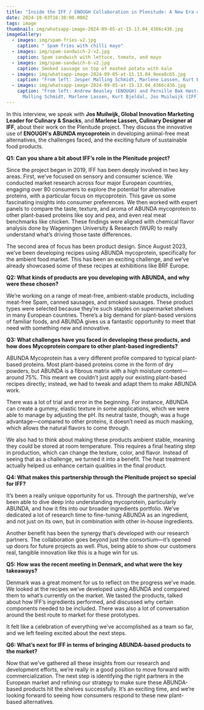 ```yaml
---
title: "Inside the IFF / ENOUGH Collaboration in Plenitude: A New Era of Meat Analogs"
date: 2024-10-03T16:38:00.000Z
tags: image
thumbnail: img/whatsapp-image-2024-09-05-at-15.13.04_4366c436.jpg
imageGallery:
  - images: img/spam-fries-v2.jpg
    caption: " Spam fries with chilli mayo"
  - images: img/spam-sandwich-2-v2.jpg
    caption: Spam sandwich with lettuce, tomato, and mayo
  - images: img/spam-sandwich-6-v2.jpg
    caption: Smoked sausage on top of mashed potato with kale
  - images: img/whatsapp-image-2024-09-05-at-15.13.04_9eea8cb5.jpg
    caption: "From left: Jesper Malling Schmidt, Marlene Lassen, Kurt Bjeldal (IFF)"
  - images: img/whatsapp-image-2024-09-05-at-15.13.04_4366c436.jpg
    caption: "From left: Andrew Beasley (ENOUGH) and Pernille Bak Høstrup, Jesper
      Malling Schmidt, Marlene Lassen, Kurt Bjeldal, Jos Muilwijk (IFF)"
---
```

In this interview, we speak with **Jos Muilwijk, Global Innovation Marketing Leader for Culinary & Snacks**, and **Marlene Lassen, Culinary Designer at IFF**, about their work on the Plenitude project. They discuss the innovative use of **ENOUGH's ABUNDA mycoprotein** in developing animal-free meat alternatives, the challenges faced, and the exciting future of sustainable food products.

**Q1: Can you share a bit about IFF’s role in the Plenitude project?**

Since the project began in 2019, IFF has been deeply involved in two key areas. First, we’ve focused on sensory and consumer science. We conducted market research across four major European countries, engaging over 80 consumers to explore the potential for alternative proteins, with a particular focus on mycoprotein. This gave us some fascinating insights into consumer preferences. We then worked with expert panels to compare the taste, texture, and aroma of ABUNDA mycoprotein to other plant-based proteins like soy and pea, and even real meat benchmarks like chicken. These findings were aligned with chemical flavor analysis done by Wageningen University & Research (WUR) to really understand what’s driving those taste differences.

The second area of focus has been product design. Since August 2023, we’ve been developing recipes using ABUNDA mycoprotein, specifically for the ambient food market. This has been an exciting challenge, and we’ve already showcased some of these recipes at exhibitions like BRF Europe.

**Q2: What kinds of products are you developing with ABUNDA, and why were these chosen?**

We’re working on a range of meat-free, ambient-stable products, including meat-free Spam, canned sausages, and smoked sausages. These product types were selected because they’re such staples on supermarket shelves in many European countries. There’s a big demand for plant-based versions of familiar foods, and ABUNDA gives us a fantastic opportunity to meet that need with something new and innovative.

**Q3: What challenges have you faced in developing these products, and how does Mycoprotein compare to other plant-based ingredients?**

ABUNDA Mycoprotein has a very different profile compared to typical plant-based proteins. Most plant-based proteins come in the form of dry powders, but ABUNDA is a fibrous matrix with a high moisture content—around 75%. This meant we couldn’t just apply our existing plant-based recipes directly; instead, we had to tweak and adapt them to make ABUNDA work.

There was a lot of trial and error in the beginning. For instance, ABUNDA can create a gummy, elastic texture in some applications, which we were able to manage by adjusting the pH. Its neutral taste, though, was a huge advantage—compared to other proteins, it doesn’t need as much masking, which allows the natural flavors to come through.

We also had to think about making these products ambient stable, meaning they could be stored at room temperature. This requires a final heating step in production, which can change the texture, color, and flavor. Instead of seeing that as a challenge, we turned it into a benefit. The heat treatment actually helped us enhance certain qualities in the final product.

**Q4: What makes this partnership through the Plenitude project so special for IFF?**

It’s been a really unique opportunity for us. Through the partnership, we’ve been able to dive deep into understanding mycoprotein, particularly ABUNDA, and how it fits into our broader ingredients portfolio. We’ve dedicated a lot of research time to fine-tuning ABUNDA as an ingredient, and not just on its own, but in combination with other in-house ingredients.

Another benefit has been the synergy that’s developed with our research partners. The collaboration goes beyond just the consortium—it’s opened up doors for future projects as well. Plus, being able to show our customers real, tangible innovation like this is a huge win for us.

**Q5: How was the recent meeting in Denmark, and what were the key takeaways?**

Denmark was a great moment for us to reflect on the progress we’ve made. We looked at the recipes we’ve developed using ABUNDA and compared them to what’s currently on the market. We tasted the products, talked about how IFF’s ingredients performed, and discussed why certain components needed to be included. There was also a lot of conversation around the best route to market for these prototypes.

It felt like a celebration of everything we’ve accomplished as a team so far, and we left feeling excited about the next steps.

**Q6: What’s next for IFF in terms of bringing ABUNDA-based products to the market?**

Now that we’ve gathered all these insights from our research and development efforts, we’re really in a good position to move forward with commercialization. The next step is identifying the right partners in the European market and refining our strategy to make sure these ABUNDA-based products hit the shelves successfully. It’s an exciting time, and we’re looking forward to seeing how consumers respond to these new plant-based alternatives.
